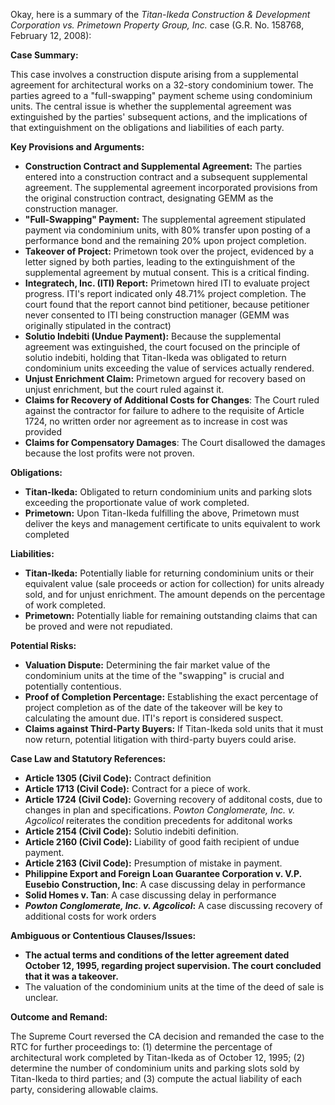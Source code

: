 Okay, here is a summary of the *Titan-Ikeda Construction & Development Corporation vs. Primetown Property Group, Inc.* case (G.R. No. 158768, February 12, 2008):

**Case Summary:**

This case involves a construction dispute arising from a supplemental agreement for architectural works on a 32-story condominium tower. The parties agreed to a "full-swapping" payment scheme using condominium units.  The central issue is whether the supplemental agreement was extinguished by the parties' subsequent actions, and the implications of that extinguishment on the obligations and liabilities of each party.

**Key Provisions and Arguments:**

*   **Construction Contract and Supplemental Agreement:** The parties entered into a construction contract and a subsequent supplemental agreement. The supplemental agreement incorporated provisions from the original construction contract, designating GEMM as the construction manager.
*   **"Full-Swapping" Payment:** The supplemental agreement stipulated payment via condominium units, with 80% transfer upon posting of a performance bond and the remaining 20% upon project completion.
*   **Takeover of Project:** Primetown took over the project, evidenced by a letter signed by both parties, leading to the extinguishment of the supplemental agreement by mutual consent. This is a critical finding.
*   **Integratech, Inc. (ITI) Report:** Primetown hired ITI to evaluate project progress. ITI's report indicated only 48.71% project completion. The court found that the report cannot bind petitioner, because petitioner never consented to ITI being construction manager (GEMM was originally stipulated in the contract)
*   **Solutio Indebiti (Undue Payment):** Because the supplemental agreement was extinguished, the court focused on the principle of solutio indebiti, holding that Titan-Ikeda was obligated to return condominium units exceeding the value of services actually rendered.
*   **Unjust Enrichment Claim:** Primetown argued for recovery based on unjust enrichment, but the court ruled against it.
*   **Claims for Recovery of Additional Costs for Changes**: The Court ruled against the contractor for failure to adhere to the requisite of Article 1724, no written order nor agreement as to increase in cost was provided
*   **Claims for Compensatory Damages**: The Court disallowed the damages because the lost profits were not proven.

**Obligations:**

*   **Titan-Ikeda:** Obligated to return condominium units and parking slots exceeding the proportionate value of work completed.
*   **Primetown:** Upon Titan-Ikeda fulfilling the above, Primetown must deliver the keys and management certificate to units equivalent to work completed

**Liabilities:**

*   **Titan-Ikeda:** Potentially liable for returning condominium units or their equivalent value (sale proceeds or action for collection) for units already sold, and for unjust enrichment. The amount depends on the percentage of work completed.
*   **Primetown:** Potentially liable for remaining outstanding claims that can be proved and were not repudiated.

**Potential Risks:**

*   **Valuation Dispute:** Determining the fair market value of the condominium units at the time of the "swapping" is crucial and potentially contentious.
*   **Proof of Completion Percentage:** Establishing the exact percentage of project completion as of the date of the takeover will be key to calculating the amount due. ITI's report is considered suspect.
*   **Claims against Third-Party Buyers:** If Titan-Ikeda sold units that it must now return, potential litigation with third-party buyers could arise.

**Case Law and Statutory References:**

*   **Article 1305 (Civil Code):** Contract definition
*   **Article 1713 (Civil Code):** Contract for a piece of work.
*   **Article 1724 (Civil Code):** Governing recovery of additonal costs, due to changes in plan and specifications. *Powton Conglomerate, Inc. v. Agcolicol* reiterates the condition precedents for additonal works
*   **Article 2154 (Civil Code):** Solutio indebiti definition.
*   **Article 2160 (Civil Code):** Liability of good faith recipient of undue payment.
*   **Article 2163 (Civil Code):** Presumption of mistake in payment.
*   **Philippine Export and Foreign Loan Guarantee Corporation v. V.P. Eusebio Construction, Inc**:  A case discussing delay in performance
*   **Solid Homes v. Tan**:  A case discussing delay in performance
*   ***Powton Conglomerate, Inc. v. Agcolicol*:** A case discussing recovery of additional costs for work orders

**Ambiguous or Contentious Clauses/Issues:**

*   **The actual terms and conditions of the letter agreement dated October 12, 1995, regarding project supervision. The court concluded that it was a takeover.**
*   The valuation of the condominium units at the time of the deed of sale is unclear.

**Outcome and Remand:**

The Supreme Court reversed the CA decision and remanded the case to the RTC for further proceedings to: (1) determine the percentage of architectural work completed by Titan-Ikeda as of October 12, 1995; (2) determine the number of condominium units and parking slots sold by Titan-Ikeda to third parties; and (3) compute the actual liability of each party, considering allowable claims.
